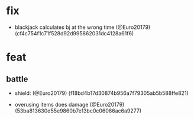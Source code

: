 # fix

* blackjack calculates bj at the wrong time (@Euro20179) (cf4c754f1c71f528d92d995862031dc4128a61f6)


# feat

## battle

* shield: (@Euro20179) (f18bd4b17d30874b956a7f79305ab5b588ffe821)

* overusing items does damage (@Euro20179) (53ba813630d55e9860b7e13bc0c06066ac6a9277)


